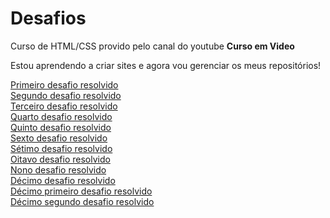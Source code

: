# Desafios
 Curso de HTML/CSS provido pelo canal do youtube **Curso em Video**

 Estou aprendendo a criar sites e agora vou gerenciar os meus repositórios!

<p>
    <a href="https://lucasfelipea.github.io/html-css/desafios resolvidos/d001/solucao.html" target="_self">Primeiro desafio resolvido</a><br>
    <a href="https://lucasfelipea.github.io/html-css/desafios resolvidos/d002/solucao.html" target="_self">Segundo desafio resolvido</a><br>
    <a href="https://lucasfelipea.github.io/html-css/desafios resolvidos/d003/solucao.html" target="_self">Terceiro desafio resolvido</a><br>
    <a href="https://lucasfelipea.github.io/html-css/desafios resolvidos/d004/solucao.html" target="_self">Quarto desafio resolvido</a><br>
    <a href="https://lucasfelipea.github.io/html-css/desafios resolvidos/d005/solucao.html" target="_self">Quinto desafio resolvido</a><br>
    <a href="https://lucasfelipea.github.io/html-css/desafios resolvidos/d006/solucao.html" target="_self">Sexto desafio resolvido</a><br>
    <a href="https://lucasfelipea.github.io/html-css/desafios resolvidos/d007/solucao.html" target="_self">Sétimo desafio resolvido</a><br>
    <a href="https://lucasfelipea.github.io/html-css/desafios resolvidos/d008/solucao.html" target="_self">Oitavo desafio resolvido</a><br>
    <a href="https://lucasfelipea.github.io/html-css/desafios resolvidos/d009/solucao.html" target="_self">Nono desafio resolvido</a><br>
    <a href="https://lucasfelipea.github.io/html-css/desafios resolvidos/d010/solucao.html" target="_self">Décimo desafio resolvido</a><br>
    <a href="https://lucasfelipea.github.io/html-css/desafios resolvidos/d011/solucao.html" target="_self">Décimo primeiro desafio resolvido</a><br>
    <a href="https://lucasfelipea.github.io/html-css/desafios resolvidos/d012/solucao.html" target="_self">Décimo segundo desafio resolvido</a><br>
</p>

